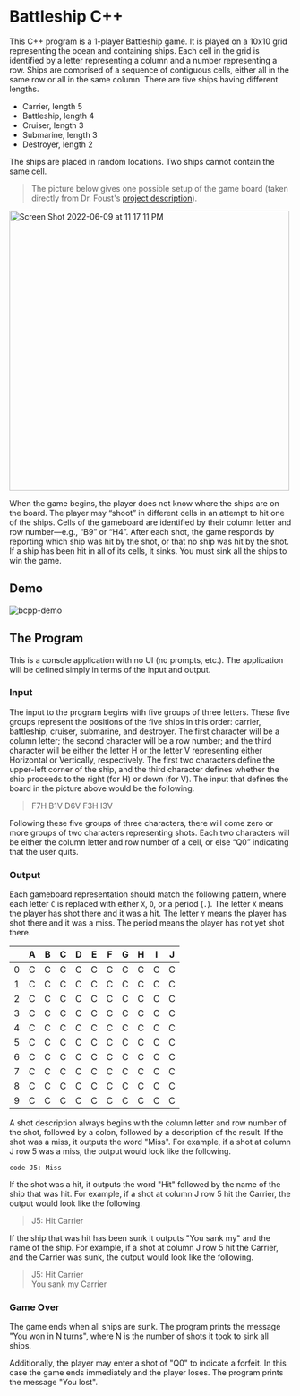 # Battleship C++
This C++ program is a 1-player Battleship game. It is played on a 10x10 grid representing the ocean and containing ships. Each cell in the grid is identified by a letter representing a column and a number representing a row. Ships are comprised of a sequence of contiguous cells, either all in the same row or all in the same column. There are five ships having different lengths.

- Carrier, length 5
- Battleship, length 4
- Cruiser, length 3
- Submarine, length 3
- Destroyer, length 2

The ships are placed in random locations. Two ships cannot contain the same cell.

>The picture below gives one possible setup of the game board (taken directly from Dr. Foust's [project description](https://cs.harding.edu/gfoust/classes/comp3450/project05.html)).

<img width="500" alt="Screen Shot 2022-06-09 at 11 17 11 PM" src="https://user-images.githubusercontent.com/83131937/172995332-9364079e-0528-49c6-8c71-434f82db2cd2.png">

When the game begins, the player does not know where the ships are on the board. The player may “shoot” in different cells in an attempt to hit one of the ships. Cells of the gameboard are identified by their column letter and row number—e.g., “B9” or “H4”. After each shot, the game responds by reporting which ship was hit by the shot, or that no ship was hit by the shot. If a ship has been hit in all of its cells, it sinks. You must sink all the ships to win the game.

## Demo
![bcpp-demo](https://user-images.githubusercontent.com/83131937/173004782-22e1ae0c-9055-4361-b9d4-86e7786ddc23.gif)

## The Program
This is a console application with no UI (no prompts, etc.). The application will be defined simply in terms of the input and output.

### Input
The input to the program begins with five groups of three letters. These five groups represent the positions of the five ships in this order: carrier, battleship, cruiser, submarine, and destroyer. The first character will be a column letter; the second character will be a row number; and the third character will be either the letter H or the letter V representing either Horizontal or Vertically, respectively. The first two characters define the upper-left corner of the ship, and the third character defines whether the ship proceeds to the right (for H) or down (for V). The input that defines the board in the picture above would be the following.

>F7H B1V D6V F3H I3V

Following these five groups of three characters, there will come zero or more groups of two characters representing shots. Each two characters will be either the column letter and row number of a cell, or else “Q0” indicating that the user quits.

### Output
Each gameboard representation should match the following pattern, where each letter `C` is replaced with either `X`, `O`, or a period (`.`). The letter `X` means the player has shot there and it was a hit. The letter `Y` means the player has shot there and it was a miss. The period means the player has not yet shot there.

| |A|B|C|D|E|F|G|H|I|J|
|-|-|-|-|-|-|-|-|-|-|-|
|0|C|C|C|C|C|C|C|C|C|C|
|1|C|C|C|C|C|C|C|C|C|C|
|2|C|C|C|C|C|C|C|C|C|C|
|3|C|C|C|C|C|C|C|C|C|C|
|4|C|C|C|C|C|C|C|C|C|C|
|5|C|C|C|C|C|C|C|C|C|C|
|6|C|C|C|C|C|C|C|C|C|C|
|7|C|C|C|C|C|C|C|C|C|C|
|8|C|C|C|C|C|C|C|C|C|C|
|9|C|C|C|C|C|C|C|C|C|C|

A shot description always begins with the column letter and row number of the shot, followed by a colon, followed by a description of the result. If the shot was a miss, it outputs the word "Miss". For example, if a shot at column J row 5 was a miss, the output would look like the following.

```code J5: Miss```

If the shot was a hit, it outputs the word "Hit" followed by the name of the ship that was hit. For example, if a shot at column J row 5 hit the Carrier, the output would look like the following.

>J5: Hit Carrier

If the ship that was hit has been sunk it outputs "You sank my" and the name of the ship. For example, if a shot at column J row 5 hit the Carrier, and the Carrier was sunk, the output would look like the following.

>J5: Hit Carrier  
You sank my Carrier

### Game Over
The game ends when all ships are sunk. The program prints the message "You won in N turns", where N is the number of shots it took to sink all ships.

Additionally, the player may enter a shot of "Q0" to indicate a forfeit. In this case the game ends immediately and the player loses. The program prints the message "You lost".
